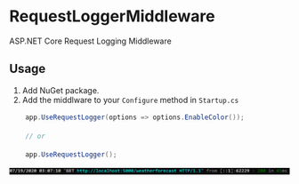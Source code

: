 # RequestLoggerMiddleware
ASP.NET Core Request Logging Middleware

## Usage

1. Add NuGet package.
2. Add the middlware to your `Configure` method in `Startup.cs`
```csharp
	app.UseRequestLogger(options => options.EnableColor());

	// or

	app.UseRequestLogger();
```

![screenshot](https://raw.githubusercontent.com/evan-buss/RequestLoggerMiddleware/master/docs/colorful.png)
